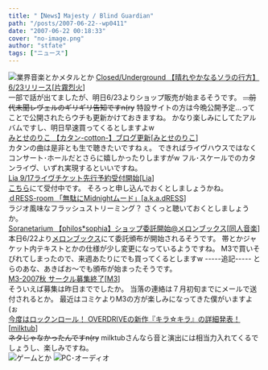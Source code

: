 ```yaml
---
title: "【News】Majesty / Blind Guardian"
path: "/posts/2007-06-22--wp0411"
date: "2007-06-22 00:18:33"
cover: "no-image.png"
author: "stfate"
tags: ["ニュース"]
---
```


<style type="text/css">
<!--
p {white-space: pre-wrap};
-->
</style>

<img src="http://stfate.net/img/category1.jpg" alt="業界音楽とかメタルとか">
<a class="topics" href="http://katakiri.sakura.ne.jp/CU/log/eid147.html" target="_blank">Closed/Underground 【晴れやかなるソラの行方】6/23リリース</a><span class="junre">[<a href="http://www.rekka.jp/" target="_blank">片霧烈火</a>]</span>
<div class="news">一部で話が出てましたが、明日6/23よりショップ販売が始まるそうです。
<del>…前代未聞レヴェルのギリギリ告知ですn(ry</del>
特設サイトの方は今晩公開予定…ってことで公開されたらウチも更新かけておきますね。
かなり楽しみにしてたアルバムですし、明日早速買ってくるとしますよw</div>
<a class="topics" href="http://www.team-e.co.jp/cotton/blog.html" target="_blank">みとせのりこ 【カタン-cotton-】ブログ更新</a><span class="junre">[<a href="http://www.snowblanc.net/" target="_blank">みとせのりこ</a>]</span>
<div class="news">カタンの曲は是非とも生で聴きたいですねぇ。
できればライヴハウスではなくコンサート･ホールだとさらに嬉しかったりしますがw
フル･スケールでのカタンライヴ、いずれ実現するといいですね。</div>
<a class="topics" href="http://lias-cafe.com/special/" target="_blank">Lia 9/17ライヴチケット先行予約受付開始</a><span class="junre">[<a href="http://www.lias-cafe.com/" target="_blank">Lia</a>]</span>
<div class="news"><a href="http://www.getticket.jp/su/ZeR2y3ZeRpqVZeRAfD2y3Iut1smpqVZeR8xO/index.html" target="_blank">こちら</a>にて受付中です。
そろっと申し込んでおくとしましょうかね。</div>
<a class="topics" href="http://akadress.com/?p=20" target="_blank">ｄRESS-room 「無駄にMidnightムード」</a><span class="junre">[<a href="http://akadress.com/" target="_blank">a.k.a.dRESS</a>]</span>
<div class="news">ラジオ風味なフラッシュストリーミング？
さくっと聴いておくとしましょうか。</div>
<a class="topics" href="http://soranetarium.com/" target="_blank">Soranetarium 【philos*sophia】ショップ委託開始@メロンブックス</a><span class="junre">[<a href="" target="_blank">同人音楽</a>]</span>
<div class="news">本日6/22より<a href="http://www.melonbooks.co.jp/" target="_blank">メロンブックス</a>にて委託頒布が開始されるそうです。
帯とかジャケット内テキストとかの仕様が少し変更になっているようですね。
M3で買いそびれてしまったので、来週あたりにでも買ってくるとしますw
-----追記-----
とらのあな、あきばお～でも頒布が始まったそうです。</div>
<a class="topics" href="http://www.m3net.jp/" target="_blank">M3-2007秋 サークル募集終了</a><span class="junre">[<a href="http://www.m3net.jp/" target="_blank">M3</a>]</span>
<div class="news">そういえば募集は昨日まででしたか。
当落の連絡は７月初旬までにメールで送付されるとか。
最近はコミケよりM3の方が楽しみになってきた僕がいますよ(ぉ</div>
<a class="topics" href="http://www.galge.com/galge/nomember/sbp/topics/07/06/22c/index.html" target="_blank">今度はロックンロール！ OVERDRIVEの新作『キラ☆キラ』の詳細発表！ </a><span class="junre">[<a href="http://www.milktub.com/" target="_blank">milktub</a>]</span>
<div class="news"><del>ネタじゃなかったんですn(ry</del>
milktubさんなら音と演出には相当力入れてくるでしょうし、楽しみですね。</div>
<img src="http://stfate.net/img/category2.jpg" alt="ゲームとか">
<img src="http://stfate.net/img/category3.jpg" alt="PC･オーディオ">
